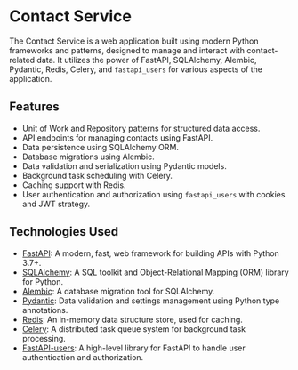 # Contact Service

The Contact Service is a web application built using modern Python frameworks and patterns, designed to manage and interact with contact-related data. It utilizes the power of FastAPI, SQLAlchemy, Alembic, Pydantic, Redis, Celery, and `fastapi_users` for various aspects of the application.

## Features

- Unit of Work and Repository patterns for structured data access.
- API endpoints for managing contacts using FastAPI.
- Data persistence using SQLAlchemy ORM.
- Database migrations using Alembic.
- Data validation and serialization using Pydantic models.
- Background task scheduling with Celery.
- Caching support with Redis.
- User authentication and authorization using `fastapi_users` with cookies and JWT strategy.

## Technologies Used

- [FastAPI](https://fastapi.tiangolo.com/): A modern, fast, web framework for building APIs with Python 3.7+.
- [SQLAlchemy](https://www.sqlalchemy.org/): A SQL toolkit and Object-Relational Mapping (ORM) library for Python.
- [Alembic](https://alembic.sqlalchemy.org/): A database migration tool for SQLAlchemy.
- [Pydantic](https://pydantic-docs.helpmanual.io/): Data validation and settings management using Python type annotations.
- [Redis](https://redis.io/): An in-memory data structure store, used for caching.
- [Celery](http://www.celeryproject.org/): A distributed task queue system for background task processing.
- [FastAPI-users](https://frankie567.github.io/fastapi-users/): A high-level library for FastAPI to handle user authentication and authorization.

